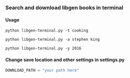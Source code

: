 ### Search and download libgen books in terminal

#### Usage

```
python libgen-terminal.py -t cooking

python libgen-terminal.py -a stephen king

python libgen-terminal.py -y 2016
```

#### Change save location and other settings in settings.py

``` python
DOWNLOAD_PATH = "your path here"
```
